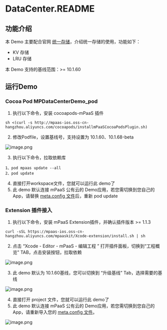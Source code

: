 # DataCenter.README

## 功能介绍
本 Demo 主要配合官网 [统一存储](https://help.aliyun.com/document_detail/85417.html)，介绍统一存储的使用，功能如下：

- KV 存储
- LRU 存储

本 Demo 支持的基线范围：>= 10.1.60

## 运行Demo
### Cocoa Pod MPDataCenterDemo_pod

1. 执行以下命令，安装 cocoapods-mPaaS 插件 
```shell
sh <(curl -s http://mpaas-ios.oss-cn-hangzhou.aliyuncs.com/cocoapods/installmPaaSCocoaPodsPlugin.sh)
```

2. 修改Podfile，设置基线号，支持设置为 10.1.60、10.1.68-beta

![image.png](https://intranetproxy.alipay.com/skylark/lark/0/2020/png/271/1584683006252-99eb78eb-c84c-4e70-965b-16677a837aa7.png#align=left&display=inline&height=203&name=image.png&originHeight=406&originWidth=1332&size=178450&status=done&style=none&width=666)

3. 执行以下命令，拉取依赖库
```shell
1、pod mpaas update --all
2、pod update
```

4. 直接打开workspace文件，您就可以运行此 demo了
4. 此 demo 默认连接 mPaaS 公有云的 Demo应用，若您需切换到您自己的 App，请替换 [meta.config 文件](https://tech.antfin.com/docs/2/87321#h2-u4E0Bu8F7Du914Du7F6Eu6587u4EF63)后，重新 pod update

### Extension 插件接入

1. 执行以下命令，安装 mPaaS Extension插件，并确认插件版本 >= 1.1.3
```shell
curl -sSL https://mpaas-ios.oss-cn-hangzhou.aliyuncs.com/mpaaskit/Xcode-extension/install.sh | sh
```

2. 点击 “Xcode - Editor - mPaaS - 编辑工程 ” 打开插件面板，切换到“工程概览” TAB，点击安装按钮，拉取依赖

![image.png](https://intranetproxy.alipay.com/skylark/lark/0/2020/png/271/1584697775625-1dd4eddb-a546-47e7-936d-64bf47d3869c.png#align=left&display=inline&height=301&name=image.png&originHeight=1202&originWidth=1800&size=572760&status=done&style=none&width=450)

3. 此 demo 默认为 10.1.60基线，您可以切换到 “升级基线” Tab，选择需要的基线

![image.png](https://intranetproxy.alipay.com/skylark/lark/0/2020/png/271/1584697976214-dcac8f48-58ad-4d74-9f32-cc65a6825780.png#align=left&display=inline&height=301&name=image.png&originHeight=1202&originWidth=1800&size=649170&status=done&style=none&width=450)

4. 直接打开 project 文件，您就可以运行此 demo了
4. 此 demo 默认连接 mPaaS 公有云的 Demo应用，若您需切换到您自己的 App，请重新导入您的 [meta.config 文件](https://tech.antfin.com/docs/2/87321#h2-u4E0Bu8F7Du914Du7F6Eu6587u4EF63)。

![image.png](https://intranetproxy.alipay.com/skylark/lark/0/2020/png/271/1584704865503-27a68a4e-d656-41bf-b4c8-784a71d68994.png#align=left&display=inline&height=300&name=image.png&originHeight=1200&originWidth=1800&size=517902&status=done&style=none&width=450)
##
